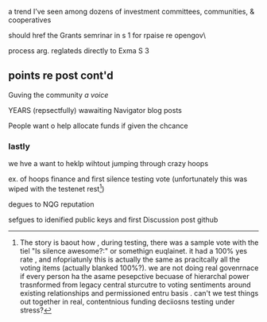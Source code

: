 a trend I’ve seen among dozens of investment committees, communities, & cooperatives

should href the Grants semrinar in s 1 for rpaise re opengov\


process arg. reglateds directly to Exma S 3 

## points re post cont'd


Guving the community _a voice_

YEARS (repsectfully) wawaiting Navigator blog posts 

People want o help allocate funds if given the chcance 

### lastly

we hve a want to heklp wihtout jumping through crazy hoops

ex. of hoops finance and first silence testing vote (unfortunately this was wiped with the testenet rest[^a])

[^a]: The story is baout how , during testing, there was a sample vote with the tiel "Is silence awesome?:" or somethign euqlainet. it had a 100% yes rate , and nfopriatunly this is actually the same as pracitcally all the voting items (actually blanked 100%?). we are not doing real govenrnace if every person ha the asame pesepctive becuase of hierarchal power trasnformed from legacy central sturcutre to voting sentiments around existing relationships and permissioned entru basis . can't we test things out together in real, contentnious funding deciiosns testing under stress?

degues to NQG reputation

sefgues to idenified public keys and first Discussion post github
